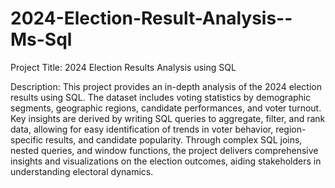 # 2024-Election-Result-Analysis--Ms-Sql


Project Title: 2024 Election Results Analysis using SQL

Description: This project provides an in-depth analysis of the 2024 election results using SQL. The dataset includes voting statistics by demographic segments, geographic regions, candidate performances, and voter turnout. Key insights are derived by writing SQL queries to aggregate, filter, and rank data, allowing for easy identification of trends in voter behavior, region-specific results, and candidate popularity. Through complex SQL joins, nested queries, and window functions, the project delivers comprehensive insights and visualizations on the election outcomes, aiding stakeholders in understanding electoral dynamics.

